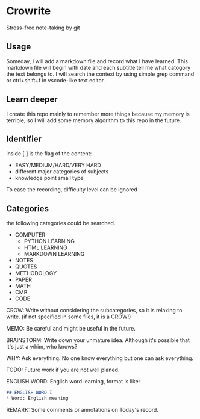 # Crowrite

Stress-free note-taking by git

## Usage

Someday, I will add a markdown file and record what I have learned. This markdown file will begin with date and each subtitle tell me what catogory the text belongs to. I will search the context by using simple grep command or ctrl+shift+f in vscode-like text editor.

## Learn deeper

I create this repo mainly to remember more things because my memory is terrible, so I will add some memory algorithm to this repo in the future.

## Identifier

inside \[ ] is the flag of the content:

* EASY/MEDIUM/HARD/VERY HARD
* different major categories of subjects
* knowledge point small type

To ease the recording, difficulty level can be ignored

## Categories

the following categories could be searched.

* COMPUTER
  * PYTHON LEARNING
  * HTML LEARNING
  * MARKDOWN LEARNING
* NOTES
* QUOTES
* METHODOLOGY
* PAPER
* MATH
* CMB
* CODE

CROW: Write without considering the subcategories, so it is relaxing to write. (if not specified in some files, it is a CROW!)

MEMO: Be careful and might be useful in the future.

BRAINSTORM: Write down your unmature idea. Although it's possible that it's just a whim, who knows?

WHY: Ask everything. No one know everything but one can ask everything.

TODO: Future work if you are not well planed.

ENGLISH WORD: English word learning, format is like:

```markdown
## ENGLISH WORD I
* Word: English meaning
```

REMARK: Some comments or annotations on Today's record.
